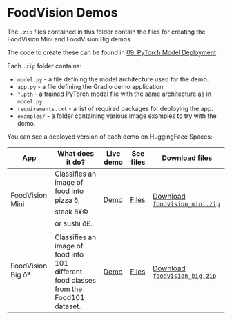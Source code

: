 # FoodVision Demos
The `.zip` files contained in this folder contain the files for creating the FoodVision Mini and FoodVision Big demos.

The code to create these can be found in [09. PyTorch Model Deployment](https://www.learnpytorch.io/09_pytorch_model_deployment/).

Each `.zip` folder contains: 
* `model.py` - a file defining the model architecture used for the demo.
* `app.py` - a file defining the Gradio demo application.
* `*.pth` - a trained PyTorch model file with the same architecture as in `model.py`.
* `requirements.txt` - a list of required packages for deploying the app.
* `examples/` - a folder containing various image examples to try with the demo.

You can see a deployed version of each demo on HuggingFace Spaces:

| **App** | **What does it do?** | **Live demo** | **See files** | **Download files** |
| ----- | ----- | ----- | ----- | ----- |
| FoodVision Mini | Classifies an image of food into pizza ð, steak ð¥© or sushi ð£.  | [Demo](https://huggingface.co/spaces/mrdbourke/foodvision_mini) | [Files](https://huggingface.co/spaces/mrdbourke/foodvision_mini/tree/main) | [Download `foodvision_mini.zip`](https://github.com/mrdbourke/pytorch-deep-learning/raw/main/demos/foodvision_mini.zip) |
| FoodVision Big ðª | Classifies an image of food into 101 different food classes from the Food101 dataset. | [Demo](https://huggingface.co/spaces/mrdbourke/foodvision_big/) | [Files](https://huggingface.co/spaces/mrdbourke/foodvision_big/tree/main) | [Download `foodvision_big.zip`](https://github.com/mrdbourke/pytorch-deep-learning/raw/main/demos/foodvision_big.zip) |

